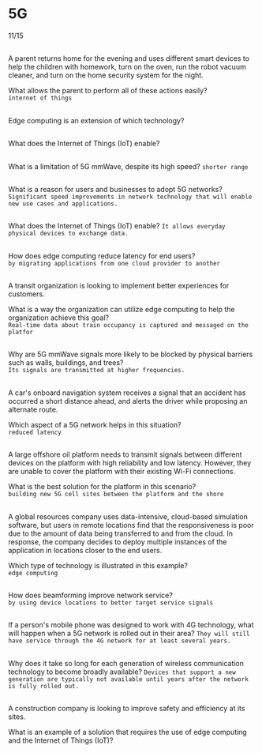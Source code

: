 # 5G

11/15   

##
A parent returns home for the evening and uses different smart devices to help the children with homework, turn on the oven, run the robot vacuum cleaner, and turn on the home security system for the night.

What allows the parent to perform all of these actions easily?   
`internet of things`

##
Edge computing is an extension of which technology?   

##
What does the Internet of Things (IoT) enable?   

##
What is a limitation of 5G mmWave, despite its high speed?
`shorter range`

##
What is a reason for users and businesses to adopt 5G networks?   
`Significant speed improvements in network technology that will enable new use cases and applications.`

##
What does the Internet of Things (IoT) enable?
`It allows everyday physical devices to exchange data.`

##
How does edge computing reduce latency for end users?   
`by migrating applications from one cloud provider to another`

##
A transit organization is looking to implement better experiences for customers.

What is a way the organization can utilize edge computing to help the organization achieve this goal?   
`Real-time data about train occupancy is captured and messaged on the platfor`

##
Why are 5G mmWave signals more likely to be blocked by physical barriers such as walls, buildings, and trees?   
`Its signals are transmitted at higher frequencies.`

##
A car's onboard navigation system receives a signal that an accident has occurred a short distance ahead, and alerts the driver while proposing an alternate route.

Which aspect of a 5G network helps in this situation?   
`reduced latency`

##
A large offshore oil platform needs to transmit signals between different devices on the platform with high reliability and low latency. However, they are unable to cover the platform with their existing Wi-Fi connections.

What is the best solution for the platform in this scenario?   
`building new 5G cell sites between the platform and the shore`

##
A global resources company uses data-intensive, cloud-based simulation software, but users in remote locations find that the responsiveness is poor due to the amount of data being transferred to and from the cloud. In response, the company decides to deploy multiple instances of the application in locations closer to the end users.

Which type of technology is illustrated in this example?   
`edge computing`

##
How does beamforming improve network service?   
`by using device locations to better target service signals`

##
If a person's mobile phone was designed to work with 4G technology, what will happen when a 5G network is rolled out in their area?
`They will still have service through the 4G network for at least several years.`

##
Why does it take so long for each generation of wireless communication technology to become broadly available?
`Devices that support a new generation are typically not available until years after the network is fully rolled out.`

##
A construction company is looking to improve safety and efficiency at its sites.

What is an example of a solution that requires the use of edge computing and the Internet of Things (IoT)?